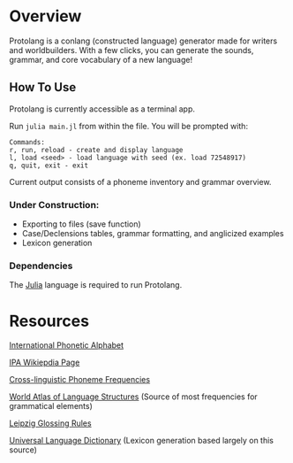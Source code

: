 # Overview

Protolang is a conlang (constructed language) generator made for writers and worldbuilders. With a few clicks, you can generate the sounds, grammar, and core vocabulary of a new language! 

## How To Use

Protolang is currently accessible as a terminal app. 

Run `julia main.jl` from within the file. You will be prompted with:
```
Commands:
r, run, reload - create and display language
l, load <seed> - load language with seed (ex. load 72548917)
q, quit, exit - exit
```

Current output consists of a phoneme inventory and grammar overview. 

### Under Construction:

- Exporting to files (save function)
- Case/Declensions tables, grammar formatting, and anglicized examples
- Lexicon generation

### Dependencies

 The [Julia](https://julialang.org/) language is required to run Protolang.

# Resources
[International Phonetic Alphabet](https://www.internationalphoneticassociation.org/sites/default/files/IPA_Kiel_2015.pdf)

[IPA Wikiepdia Page](https://en.wikipedia.org/wiki/International_Phonetic_Alphabet)

[Cross-linguistic Phoneme Frequencies](https://phoible.org/parameters)

[World Atlas of Language Structures](https://wals.info) (Source of most frequencies for grammatical elements)

[Leipzig Glossing Rules](https://www.eva.mpg.de/lingua/resources/glossing-rules.php)

[Universal Language Dictionary](https://www.frathwiki.com/Universal_Language_Dictionary) (Lexicon generation based largely on this source)
